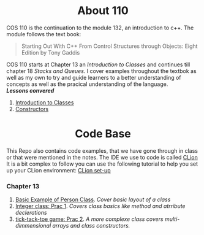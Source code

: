 <div align="center"><h1> About 110 </h1></div>

COS 110 is the continuation to the module 132, an introduction to c++. The module 
follows the text book:
> Starting Out With C++ From Control Structures through 
> Objects: Eight Edition by Tony Gaddis 




COS 110 starts at Chapter 13 an *Introduction to Classes* and continues till 
chapter 18 *Stacks and Queues*. I cover examples throughout the textbok as well 
as my own to try and guide learners to a better understanding of concepts as 
well as the pracical understanding of the language. 
<br>
***Lessons convered***
1.  [Introduction to Classes](https://gitlab.com/Paul_Wood_96/tutoring/-/blob/master/COS110/notes/introduction_to_classes.md) 
2.  [Constructors]()

<div align="center"><h1> Code Base</h1></div>

This Repo also contains code examples, that we have gone through in class or that 
were mentioned in the notes. The IDE we use to code is called [CLion](https://www.jetbrains.com/clion/promo/?gclid=EAIaIQobChMIz-LMtJjZ5wIVyfZRCh1x4A23EAAYASAAEgIWYvD_BwE&gclsrc=aw.ds)
It is a bit complex to follow you can use the following tutorial to help you set up 
your CLion environment: [CLion set-up]() 

<h3> Chapter 13 </h3> 

1. [Basic Example of Person Class](https://gitlab.com/Paul_Wood_96/tutoring/-/tree/master/COS110/practicals/person). <i>Cover basic layout of a class</i>
2. [Integer class: Prac 1](https://gitlab.com/Paul_Wood_96/tutoring/-/tree/master/COS110/practicals/Integer). *Covers class basics like
method and atrribute declerations*
3. [tick-tack-toe game: Prac 2](https://gitlab.com/Paul_Wood_96/tutoring/-/tree/master/COS110/practicals/tick-tack-toe). *A more complexe 
class covers multi-dimmensional arrays and class constructors.* 
